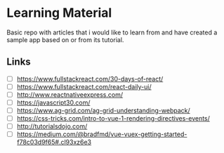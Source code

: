 # Learning Material
Basic repo with articles that i would like to learn from and have created a sample app based on or from its tutorial.

## Links

- [ ] https://www.fullstackreact.com/30-days-of-react/
- [ ] https://www.fullstackreact.com/react-daily-ui/
- [ ] http://www.reactnativeexpress.com/
- [ ] https://javascript30.com/
- [ ] https://www.ag-grid.com/ag-grid-understanding-webpack/
- [ ] https://css-tricks.com/intro-to-vue-1-rendering-directives-events/ 
- [ ] http://tutorialsdojo.com/ 
- [ ] https://medium.com/@bradfmd/vue-vuex-getting-started-f78c03d9f65#.cl93xz6e3
